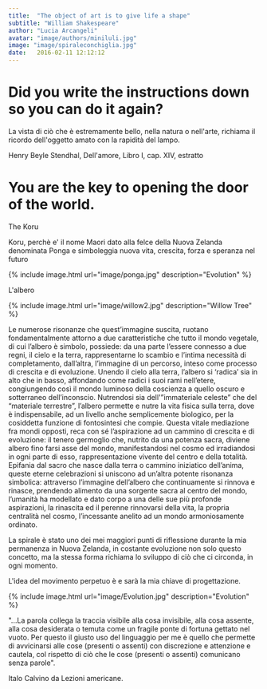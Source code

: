 ```yaml
---
title:  "The object of art is to give life a shape"
subtitle: "William Shakespeare"
author: "Lucia Arcangeli"
avatar: "image/authors/miniluli.jpg"
image: "image/spiraleconchiglia.jpg"
date:   2016-02-11 12:12:12
---
```


# Did you write the instructions down so you can do it again?

La vista di ciò che è estremamente bello, nella natura o nell'arte, richiama il ricordo dell'oggetto amato con la rapidità del lampo.

Henry Beyle Stendhal, Dell'amore, Libro I, cap. XIV, estratto

# You are the key to opening the door of the world.

The Koru

Koru, perchè e' il nome Maori dato alla felce della Nuova Zelanda denominata Ponga e simboleggia nuova vita, crescita, forza e speranza nel futuro

{% include image.html url="image/ponga.jpg" description="Evolution" %}

L'albero


{% include image.html url="image/willow2.jpg" description="Willow Tree" %}


Le numerose risonanze che quest’immagine suscita, ruotano
fondamentalmente attorno a due caratteristiche che tutto il mondo
vegetale, di cui l’albero è simbolo, possiede: da una parte
l’essere connesso a due regni, il cielo e la terra, rappresentarne
lo scambio e l’intima necessità di completamento,
dall’altra, l’immagine di un percorso, inteso come processo di
crescita e di evoluzione.
Unendo il cielo alla terra, l’albero si ‘radica’ sia in alto che in
basso, affondando come radici i suoi rami nell’etere, congiungendo
così il mondo luminoso della coscienza a quello oscuro e
sotterraneo dell’inconscio. Nutrendosi sia dell'”immateriale
celeste” che del “materiale terrestre”, l’albero permette e nutre
la vita fisica sulla terra, dove è indispensabile, ad un
livello anche semplicemente biologico, per la cosiddetta funzione
di fontosintesi che compie.
Questa vitale mediazione fra mondi opposti, reca con sé
l’aspirazione ad un cammino di crescita e di evoluzione: il tenero
germoglio che, nutrito da una potenza sacra, diviene albero fino
farsi asse del mondo, manifestandosi nel cosmo ed irradiandosi in
ogni parte di esso, rappresentazione vivente del centro e della
totalità.
Epifania dal sacro che nasce dalla terra o cammino iniziatico
dell’anima, queste eterne celebrazioni si uniscono ad un’altra
potente risonanza simbolica: attraverso l’immagine dell’albero che
continuamente si rinnova e rinasce, prendendo alimento da una
sorgente sacra al centro del mondo, l’umanità ha modellato e
dato corpo a una delle sue più profonde aspirazioni, la
rinascita ed il perenne rinnovarsi della vita, la propria
centralità nel cosmo, l’incessante anelito ad un mondo
armoniosamente ordinato.

La spirale è stato uno dei mei maggiori punti di riflessione durante la mia permanenza in Nuova Zelanda, in costante evoluzione non solo questo concetto, ma la stessa forma richiama lo sviluppo di ciò che ci circonda, in ogni momento.

L'idea del movimento perpetuo è e sarà la mia chiave di progettazione.

{% include image.html url="image/Evolution.jpg" description="Evolution" %}


"...La parola collega la traccia visibile alla cosa invisibile, alla cosa assente, alla cosa desiderata o temuta come un fragile ponte di fortuna gettato nel vuoto. Per questo il giusto uso del linguaggio per me è quello che permette di avvicinarsi alle cose (presenti o assenti) con discrezione e attenzione e cautela, col rispetto di ciò che le cose (presenti o assenti) comunicano senza parole".

Italo Calvino da Lezioni americane.



